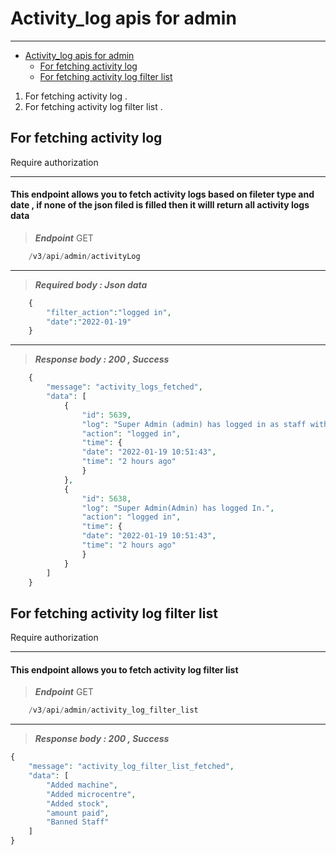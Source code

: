 <a name="activity_log-apis-for-admin"></a>
# Activity_log apis for admin

---

- [Activity_log apis for admin](#activity_log-apis-for-admin)
  - [For fetching activity log](#for-fetching-activity-log)
  - [For fetching activity log filter list](#for-fetching-activity-log-filter-list)

1. For fetching activity log .
2. For fetching activity log filter list .



<a name="for-fetching-activity-log"></a>
## For fetching activity log
<larecipe-badge type="warning" radius="full">Require authorization</larecipe-badge>

---

<h4>This endpoint allows you to fetch activity logs based on fileter type and date , if none of the json filed is filled then it willl return all activity logs data</h4>

> ***Endpoint***
<larecipe-badge type="success">GET</larecipe-badge>

```php
    /v3/api/admin/activityLog
```
---

> ***Required body : Json data*** 

```php
    {
        "filter_action":"logged in",
        "date":"2022-01-19"
    }
```
---
> ***Response body : 200 , Success***

```php
    {
        "message": "activity_logs_fetched",
        "data": [
            {
                "id": 5639,
                "log": "Super Admin (admin) has logged in as staff with email ",
                "action": "logged in",
                "time": {
                "date": "2022-01-19 10:51:43",
                "time": "2 hours ago"
                }
            },
            {
                "id": 5638,
                "log": "Super Admin(Admin) has logged In.",
                "action": "logged in",
                "time": {
                "date": "2022-01-19 10:51:43",
                "time": "2 hours ago"
                }
            }
        ]
    }
```



<a name="for-fetching-activity-log-filter-list"></a>
## For fetching activity log filter list
<larecipe-badge type="warning" radius="full">Require authorization</larecipe-badge>

---

<h4>This endpoint allows you to fetch activity log filter list</h4>

> ***Endpoint***
<larecipe-badge type="success">GET</larecipe-badge>

```php
    /v3/api/admin/activity_log_filter_list
```

---
> ***Response body : 200 , Success***

```php
{
    "message": "activity_log_filter_list_fetched",
    "data": [
        "Added machine",
        "Added microcentre",
        "Added stock",
        "amount paid",
        "Banned Staff"
    ]
}
```

